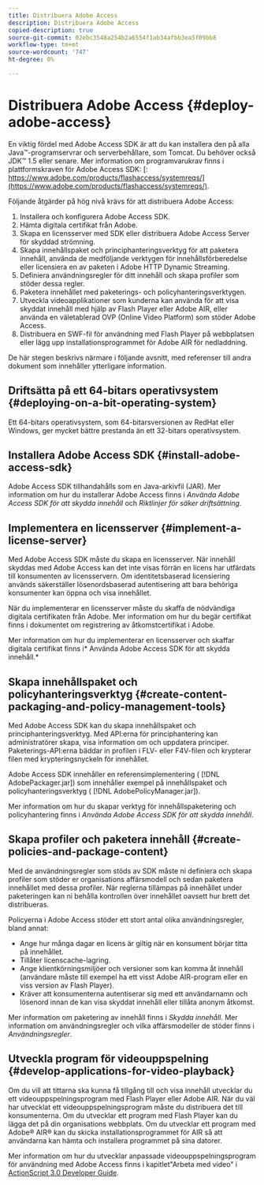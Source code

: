 ```yaml
---
title: Distribuera Adobe Access
description: Distribuera Adobe Access
copied-description: true
source-git-commit: 02ebc3548a254b2a6554f1ab34afbb3ea5f09bb8
workflow-type: tm+mt
source-wordcount: '747'
ht-degree: 0%

---
```


# Distribuera Adobe Access {#deploy-adobe-access}

En viktig fördel med Adobe Access SDK är att du kan installera den på alla Java™-programservrar och serverbehållare, som Tomcat. Du behöver också JDK™ 1.5 eller senare. Mer information om programvarukrav finns i plattformskraven för Adobe Access SDK: [: https://www.adobe.com/products/flashaccess/systemreqs/](https://www.adobe.com/products/flashaccess/systemreqs/).

Följande åtgärder på hög nivå krävs för att distribuera Adobe Access:

1. Installera och konfigurera Adobe Access SDK.
1. Hämta digitala certifikat från Adobe.
1. Skapa en licensserver med SDK eller distribuera Adobe Access Server för skyddad strömning.
1. Skapa innehållspaket och principhanteringsverktyg för att paketera innehåll, använda de medföljande verktygen för innehållsförberedelse eller licensiera en av paketen i Adobe HTTP Dynamic Streaming.
1. Definiera användningsregler för ditt innehåll och skapa profiler som stöder dessa regler.
1. Paketera innehållet med paketerings- och policyhanteringsverktygen.
1. Utveckla videoapplikationer som kunderna kan använda för att visa skyddat innehåll med hjälp av Flash Player eller Adobe AIR, eller använda en väletablerad OVP (Online Video Platform) som stöder Adobe Access.
1. Distribuera en SWF-fil för användning med Flash Player på webbplatsen eller lägg upp installationsprogrammet för Adobe AIR för nedladdning.

De här stegen beskrivs närmare i följande avsnitt, med referenser till andra dokument som innehåller ytterligare information.

## Driftsätta på ett 64-bitars operativsystem {#deploying-on-a-bit-operating-system}

Ett 64-bitars operativsystem, som 64-bitarsversionen av RedHat eller Windows, ger mycket bättre prestanda än ett 32-bitars operativsystem.

## Installera Adobe Access SDK {#install-adobe-access-sdk}

Adobe Access SDK tillhandahålls som en Java-arkivfil (JAR). Mer information om hur du installerar Adobe Access finns i *Använda Adobe Access SDK för att skydda innehåll* och *Riktlinjer för säker driftsättning*.

## Implementera en licensserver {#implement-a-license-server}

Med Adobe Access SDK måste du skapa en licensserver. När innehåll skyddas med Adobe Access kan det inte visas förrän en licens har utfärdats till konsumenten av licensservern. Om identitetsbaserad licensiering används säkerställer lösenordsbaserad autentisering att bara behöriga konsumenter kan öppna och visa innehållet.

När du implementerar en licensserver måste du skaffa de nödvändiga digitala certifikaten från Adobe. Mer information om hur du begär certifikat finns i dokumentet om registrering av åtkomstcertifikat i Adobe.

Mer information om hur du implementerar en licensserver och skaffar digitala certifikat finns i* Använda Adobe Access SDK för att skydda innehåll.*

## Skapa innehållspaket och policyhanteringsverktyg {#create-content-packaging-and-policy-management-tools}

Med Adobe Access SDK kan du skapa innehållspaket och principhanteringsverktyg. Med API:erna för principhantering kan administratörer skapa, visa information om och uppdatera principer. Paketerings-API:erna bäddar in profilen i FLV- eller F4V-filen och krypterar filen med krypteringsnyckeln för innehållet.

Adobe Access SDK innehåller en referensimplementering ( [!DNL AdobePackager.jar]) som innehåller exempel på innehållspaket och policyhanteringsverktyg ( [!DNL AdobePolicyManager.jar]).

Mer information om hur du skapar verktyg för innehållspaketering och policyhantering finns i *Använda Adobe Access SDK för att skydda innehåll*.

## Skapa profiler och paketera innehåll {#create-policies-and-package-content}

Med de användningsregler som stöds av SDK måste ni definiera och skapa profiler som stöder er organisations affärsmodell och sedan paketera innehållet med dessa profiler. När reglerna tillämpas på innehållet under paketeringen kan ni behålla kontrollen över innehållet oavsett hur brett det distribueras.

Policyerna i Adobe Access stöder ett stort antal olika användningsregler, bland annat:

* Ange hur många dagar en licens är giltig när en konsument börjar titta på innehållet.
* Tillåter licenscache-lagring.
* Ange klientkörningsmiljöer och versioner som kan komma åt innehåll (användare måste till exempel ha ett visst Adobe AIR-program eller en viss version av Flash Player).
* Kräver att konsumenterna autentiserar sig med ett användarnamn och lösenord innan de kan visa skyddat innehåll eller tillåta anonym åtkomst.

Mer information om paketering av innehåll finns i *Skydda innehåll*. Mer information om användningsregler och vilka affärsmodeller de stöder finns i *Användningsregler*.

## Utveckla program för videouppspelning {#develop-applications-for-video-playback}

Om du vill att tittarna ska kunna få tillgång till och visa innehåll utvecklar du ett videouppspelningsprogram med Flash Player eller Adobe AIR. När du väl har utvecklat ett videouppspelningsprogram måste du distribuera det till konsumenterna. Om du utvecklar ett program med Flash Player kan du lägga det på din organisations webbplats. Om du utvecklar ett program med Adobe® AIR® kan du skicka installationsprogrammet för AIR så att användarna kan hämta och installera programmet på sina datorer.

Mer information om hur du utvecklar anpassade videouppspelningsprogram för användning med Adobe Access finns i kapitlet&quot;Arbeta med video&quot; i [ActionScript 3.0 Developer Guide](https://help.adobe.com/en_US/as3/dev/WS9936fa0d5984e93b3f4f38ec1272a447844-8000.html).
